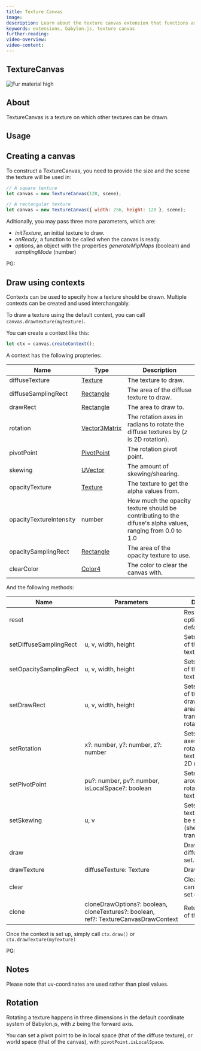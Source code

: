 ```yaml
---
title: Texture Canvas
image: 
description: Learn about the texture canvas extension that functions as a texture that other textures can be drawn upon.
keywords: extensions, babylon.js, texture canvas
further-reading:
video-overview:
video-content:
---
```


## TextureCanvas

![Fur material high](/img/extensions/texturecanvas.jpg)

## About

TextureCanvas is a texture on which other textures can be drawn.

## Usage

## Creating a canvas

To construct a TextureCanvas, you need to provide the size and the scene the texture will be used in:

```javascript
// A square texture
let canvas = new TextureCanvas(128, scene);
```

```javascript
// A rectangular texture
let canvas = new TextureCanvas({ width: 256, height: 128 }, scene);
```

Aditionally, you may pass three more parameters, which are:

-   _initTexture_, an initial texture to draw.
-   _onReady_, a function to be called when the canvas is ready.
-   _options_, an object with the properties _generateMipMaps_ (boolean) and _samplingMode_ (number)

PG: <Playground id="#9S5YZY#6" title="Texture Canvas" description="Example of a TextureCanavas" image=""/>

## Draw using contexts

Contexts can be used to specify how a texture should be drawn. Multiple contexts can be created and used interchangably.

To draw a texture using the default context, you can call `canvas.drawTexture(myTexture)`.

You can create a context like this:

```javascript
let ctx = canvas.createContext();
```

A context has the following propteries:

| Name                    | Type                                                                                                                | Description                                                                                               |
| ----------------------- | ------------------------------------------------------------------------------------------------------------------- | --------------------------------------------------------------------------------------------------------- |
| diffuseTexture          | [Texture](/api/classes/babylon.texture)                                                    | The texture to draw.                                                                                      |
| diffuseSamplingRect     | [Rectangle](https://github.com/Poolminer/BabylonTextureCanvas/blob/master/DOCUMENTATION.md#rectangle-class)         | The area of the diffuse texture to draw.                                                                  |
| drawRect                | [Rectangle](https://github.com/Poolminer/BabylonTextureCanvas/blob/master/DOCUMENTATION.md#rectangle-class)         | The area to draw to.                                                                                      |
| rotation                | [Vector3Matrix](https://github.com/Poolminer/BabylonTextureCanvas/blob/master/DOCUMENTATION.md#vector3matrix-class) | The rotation axes in radians to rotate the diffuse textures by (_z_ is 2D rotation).                      |
| pivotPoint              | [PivotPoint](https://github.com/Poolminer/BabylonTextureCanvas/blob/master/DOCUMENTATION.md#pivotpoint-class)       | The rotation pivot point.                                                                                 |
| skewing                 | [UVector](https://github.com/Poolminer/BabylonTextureCanvas/blob/master/DOCUMENTATION.md#uvector-class)             | The amount of skewing/shearing.                                                                           |
| opacityTexture          | [Texture](/api/classes/babylon.texture)                                                    | The texture to get the alpha values from.                                                                 |
| opacityTextureIntensity | number                                                                                                              | How much the opacity texture should be contributing to the difuse's alpha values, ranging from 0.0 to 1.0 |
| opacitySamplingRect     | [Rectangle](https://github.com/Poolminer/BabylonTextureCanvas/blob/master/DOCUMENTATION.md#rectangle-class)         | The area of the opacity texture to use.                                                                   |
| clearColor              | [Color4](/api/classes/babylon.color4)                                                      | The color to clear the canvas with.                                                                       |

And the following methods:

| Name                   | Parameters                                                                                         | Description                                                                                 |
| ---------------------- | -------------------------------------------------------------------------------------------------- | ------------------------------------------------------------------------------------------- |
| reset                  |                                                                                                    | Resets the draw options to their default values.                                            |
| setDiffuseSamplingRect | u, v, width, height                                                                                | Sets which area of the diffuse texture to draw.                                             |
| setOpacitySamplingRect | u, v, width, height                                                                                | Sets which area of the opacity texture to draw.                                             |
| setDrawRect            | u, v, width, height                                                                                | Sets which area of the canvas to draw to — this area may be tranformed by rotating/skewing. |
| setRotation            | x?: number, y?: number, z?: number                                                                 | Sets the rotation axes in radians rotate the diffuse texture by (_z_ is 2D rotation).       |
| setPivotPoint          | pu?: number, pv?: number, isLocalSpace?: boolean                                                   | Sets the point around which to rotate the texture.                                          |
| setSkewing             | u, v                                                                                               | Sets how the texture should be skewed (shear transform).                                    |
| draw                   |                                                                                                    | Draws the diffuse texture, if set.                                                          |
| drawTexture            | diffuseTexture: Texture                                                                            | Draws a texture.                                                                            |
| clear                  |                                                                                                    | Clears the canvas using the set clearColor.                                                 |
| clone                  | cloneDrawOptions?:&nbsp;boolean, cloneTextures?:&nbsp;boolean, ref?:&nbsp;TextureCanvasDrawContext | Returns a clone of the context.                                                             |

Once the context is set up, simply call `ctx.draw()` or `ctx.drawTexture(myTexture)`

PG: <Playground id="#436DIW#2" title="Texture Canvas" description="Example of drawing on a TextureCanavas" image=""/>

## Notes

Please note that uv-coordinates are used rather than pixel values.

## Rotation

Rotating a texture happens in three dimensions in the default coordinate system of Babylon.js, with _z_ being the forward axis.

You can set a pivot point to be in local space (that of the diffuse texture), or world space (that of the canvas), with `pivotPoint.isLocalSpace`.
